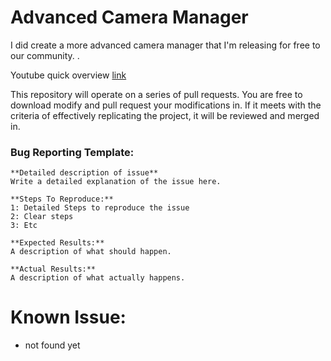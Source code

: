 # Advanced Camera Manager

I did create a more advanced camera manager that I'm releasing for free to our community. . 

Youtube quick overview <a href="https://www.youtube.com/watch?v=AnwPocbr954">link</a>

This repository will operate on a series of pull requests. You are free to download modify and pull request your modifications in. If it meets with the criteria of effectively replicating the project, it will be reviewed and merged in.

### Bug Reporting Template:
```
**Detailed description of issue**
Write a detailed explanation of the issue here.

**Steps To Reproduce:**
1: Detailed Steps to reproduce the issue 
2: Clear steps
3: Etc

**Expected Results:**
A description of what should happen.

**Actual Results:**
A description of what actually happens.
```

# Known Issue:
- not found yet

